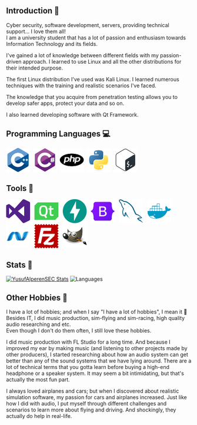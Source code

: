 ## Introduction 🚀
<p>
Cyber security, software development, servers, providing technical support... I love them all!<br>
I am a university student that has a lot of passion and enthusiasm towards Information Technology and its fields.

I've gained a lot of knowledge between different fields with my passion-driven approach.
I learned to use Linux and all the other distributions for their intended purpose.

The first Linux distribution I've used was Kali Linux. I learned numerous techniques with the training and realistic scenarios I've faced.

The knowledge that you acquire from penetration testing allows you to develop safer apps, protect your data and so on.

I also learned developing software with Qt Framework.
</p>

## Programming Languages 💻
<img src="https://raw.githubusercontent.com/devicons/devicon/master/icons/cplusplus/cplusplus-original.svg" width="65">&nbsp;
<img src="https://raw.githubusercontent.com/devicons/devicon/master/icons/csharp/csharp-original.svg" width="65">&nbsp;
<img src="https://raw.githubusercontent.com/devicons/devicon/master/icons/php/php-plain.svg" width="65">&nbsp;
<img src="https://raw.githubusercontent.com/devicons/devicon/master/icons/python/python-original.svg" width="65">&nbsp;
<img src="https://raw.githubusercontent.com/devicons/devicon/master/icons/bash/bash-plain.svg" width="65">

## Tools 🔨
<img src="https://raw.githubusercontent.com/devicons/devicon/master/icons/visualstudio/visualstudio-plain.svg" width="65">&nbsp;&nbsp;
<img src="https://raw.githubusercontent.com/devicons/devicon/master/icons/qt/qt-original.svg" width="65">&nbsp;&nbsp;
<img src="https://raw.githubusercontent.com/devicons/devicon/master/icons/fastapi/fastapi-original.svg" width="65">&nbsp;&nbsp;
<img src="https://raw.githubusercontent.com/devicons/devicon/master/icons/bootstrap/bootstrap-original.svg" width="65">&nbsp;&nbsp;
<img src="https://raw.githubusercontent.com/devicons/devicon/master/icons/mysql/mysql-original.svg" width="65">&nbsp;&nbsp;
<img src="https://raw.githubusercontent.com/devicons/devicon/master/icons/docker/docker-plain.svg" width="65">&nbsp;&nbsp;
<img src="https://raw.githubusercontent.com/devicons/devicon/master/icons/dot-net/dot-net-original.svg" width="65">&nbsp;&nbsp;
<img src="https://raw.githubusercontent.com/devicons/devicon/master/icons/filezilla/filezilla-plain.svg" width="65">&nbsp;&nbsp;
<img src="https://raw.githubusercontent.com/devicons/devicon/master/icons/gimp/gimp-original.svg" width="65">

## Stats 💾
[![YusufAlperenSEC Stats](https://github-readme-stats.vercel.app/api?username=YusufAlperenSEC&show_icons=true&theme=dark)](https://github.com/anuraghazra/github-readme-stats)
![Languages](https://github-readme-stats.vercel.app/api/top-langs/?username=YusufAlperenSEC&show_icons=true&theme=dark&langs_count=8)

## Other Hobbies 🎾
<p>
I have a lot of hobbies; and when I say "I have a lot of hobbies", I mean it 🙂<br>
Besides IT, I did music production, sim-flying and sim-racing, high quality audio researching and etc.<br>
Even though I don't do them often, I still love these hobbies.

I did music production with FL Studio for a long time. And because I improved my ear by making music (and listening to other projects made by other producers), I started researching about how an audio system can get better than any of the sound systems that we have lying around. There are a lot of technical terms that you gotta learn before buying a high-end headphone or a speaker system. It may seem a bit intimidating, but that's actually the most fun part.

I always loved airplanes and cars; but when I discovered about realistic simulation software, my passion for cars and airplanes increased. Just like how I did with audio, I put myself through different challenges and scenarios to learn more about flying and driving. And shockingly, they actually do help in real-life.
</p>
